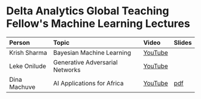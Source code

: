Delta Analytics Global Teaching Fellow's Machine Learning Lectures 
=====

| Person | Topic | Video | Slides|  
|:-------|:------| :------ | :------ |
| Krish Sharma | Bayesian Machine Learning| [YouTube](https://www.youtube.com/watch?v=TE153Xza5rQ&ab_channel=DeltaAnalyticsMLLectures) | |
| Leke Onilude | Generative Adversarial Networks | [YouTube](https://www.youtube.com/watch?v=HYiZBV0d91A&list=PL2racq-vNs4kNnk3RLZrsEOKnbtxJo91M&index=3&ab_channel=DeltaAnalyticsMLLectures) | |
| Dina Machuve | AI Applications for Africa | [YouTube](https://www.youtube.com/watch?v=FUS6glC9yts&ab_channel=DeltaAnalyticsMLLectures) | [pdf](https://github.com/DeltaAnalytics/machine_learning_lectures/blob/master/dina_machuve_slides.pdf) |
